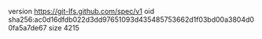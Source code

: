 version https://git-lfs.github.com/spec/v1
oid sha256:ac0d16dfdb022d3dd97651093d435485753662d1f03bd00a3804d00fa5a7de67
size 4215
